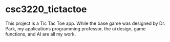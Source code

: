 # csc3220_tictactoe

This project is a Tic Tac Toe app. While the base game was designed by Dr. Park, my applications programming professor, the 
ui design, game functions, and AI are all my work.
